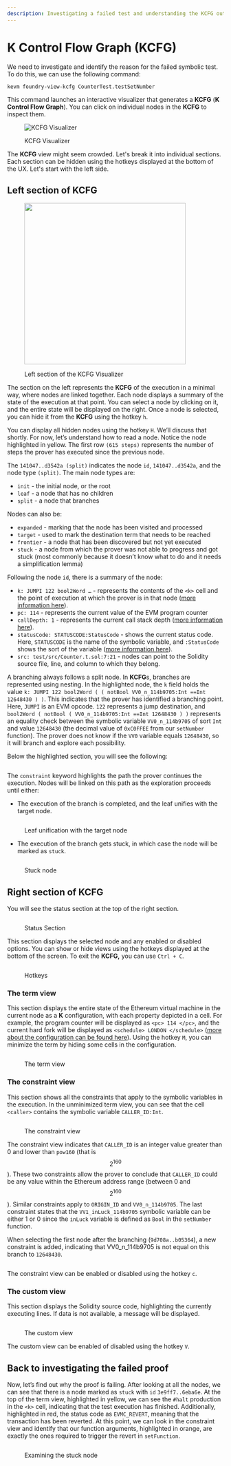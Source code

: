 ```yaml
---
description: Investigating a failed test and understanding the KCFG output
---
```


# K Control Flow Graph (KCFG)

We need to investigate and identify the reason for the failed symbolic test. To do this, we can use the following command:

```
kevm foundry-view-kcfg CounterTest.testSetNumber
```

This command launches an interactive visualizer that generates a **KCFG** (**K Control Flow Graph**). You can click on individual nodes in the **KCFG** to inspect them.

<figure><img src="../.gitbook/assets/image (4).png" alt="KCFG Visualizer"><figcaption><p>KCFG Visualizer</p></figcaption></figure>

The **KCFG** view might seem crowded. Let's break it into individual sections. Each section can be hidden using the hotkeys displayed at the bottom of the UX. Let's start with the left side.

## Left section of KCFG

<figure><img src="../.gitbook/assets/Screenshot 2023-05-12 at 09.59.18.png" alt="" width="375"><figcaption><p>Left section of the KCFG Visualizer</p></figcaption></figure>

The section on the left represents the **KCFG** of the execution in a minimal way, where nodes are linked together. Each node displays a summary of the state of the execution at that point. You can select a node by clicking on it, and the entire state will be displayed on the right. Once a node is selected, you can hide it from the **KCFG** using the hotkey `h`.&#x20;

You can display all hidden nodes using the hotkey `H`. We’ll discuss that shortly. For now, let’s understand how to read a node. Notice the node highlighted in yellow. The first row `(615 steps)` represents the number of steps the prover has executed since the previous node.

The `141047..d3542a (split)` indicates the node `id`, `141047..d3542a`, and the node type `(split)`. The main node types are:

* `init` - the initial node, or the root
* `leaf` - a node that has no children
* `split` - a node that branches

Nodes can also be:

* `expanded` - marking that the node has been visited and processed
* `target` - used to mark the destination term that needs to be reached
* `frontier` - a node that has been discovered but not yet executed
* `stuck` - a node from which the prover was not able to progress and got stuck (most commonly because it doesn’t know what to do and it needs a  simplification lemma)

Following the node `id`, there is a summary of the node:

* `k: JUMPI 122 bool2Word …`  - represents the contents of the `<k>` cell and the point of execution at which the prover is in that node ([more information here](https://github.com/runtimeverification/evm-semantics/blob/master/include/kframework/evm.md#configuration)).
* `pc: 114` - represents the current value of the EVM program counter
* `callDepth: 1`  - represents the current call stack depth ([more information here](https://docs.soliditylang.org/en/v0.8.17/security-considerations.html#call-stack-depth)).
* `statusCode: STATUSCODE:StatusCode` - shows the current status code. Here, `STATUSCODE` is the name of the symbolic variable, and `:StatusCode` shows the sort of the variable ([more information here](https://github.com/runtimeverification/evm-semantics/blob/master/include/kframework/network.md#evm-status-codes)).
* `src: test/src/Counter.t.sol:7:21` - nodes can point to the Solidity source file, line, and column to which they belong.

A branching always follows a split node. In **KCFG**s, branches are represented using nesting. In the highlighted node, the `k` field holds the value `k: JUMPI 122 bool2Word ( ( notBool VV0_n_114b9705:Int ==Int 12648430 ) )`. This indicates that the prover has identified a branching point. Here, `JUMPI` is an EVM opcode. `122` represents a jump destination, and `bool2Word ( notBool ( VV0_n_114b9705:Int ==Int 12648430 ) )` represents an equality check between the symbolic variable `VV0_n_114b9705` of sort `Int` and value `12648430` (the decimal value of `0xC0FFEE` from our `setNumber` function). The prover does not know if the `VV0` variable equals `12648430`, so it will branch and explore each possibility.

Below the highlighted section, you will see the following:

<figure><img src="../.gitbook/assets/image (18).png" alt=""><figcaption></figcaption></figure>

The `constraint` keyword highlights the path the prover continues the execution. Nodes will be linked on this path as the exploration proceeds until either:

* The execution of the branch is completed, and the leaf unifies with the target node.

<figure><img src="../.gitbook/assets/image (6).png" alt=""><figcaption><p>Leaf unification with the target node</p></figcaption></figure>

* The execution of the branch gets stuck, in which case the node will be marked as `stuck`.

<figure><img src="../.gitbook/assets/image (9).png" alt=""><figcaption><p>Stuck node</p></figcaption></figure>

## Right section of KCFG

You will see the status section at the top of the right section.&#x20;

<figure><img src="../.gitbook/assets/image (8).png" alt=""><figcaption><p>Status Section</p></figcaption></figure>

This section displays the selected node and any enabled or disabled options. You can show or hide views using the hotkeys displayed at the bottom of the screen. To exit the **KCFG,** you can use `Ctrl + C`.

<figure><img src="../.gitbook/assets/image (14).png" alt=""><figcaption><p>Hotkeys</p></figcaption></figure>

### **The term view**

This section displays the entire state of the Ethereum virtual machine in the current node as a **K** configuration, with each property depicted in a cell. For example, the program counter will be displayed as `<pc> 114 </pc>`, and the current hard fork will be displayed as `<schedule> LONDON </schedule>` ([more about the configuration can be found here](https://jellopaper.org/evm/#configuration)). Using the hotkey `M`, you can minimize the term by hiding some cells in the configuration.

<figure><img src="../.gitbook/assets/image (15).png" alt=""><figcaption><p>The term view</p></figcaption></figure>

### The constraint view

This section shows all the constraints that apply to the symbolic variables in the execution. In the unminimized term view, you can see that the cell `<caller>` contains the symbolic variable `CALLER_ID:Int`.&#x20;

<figure><img src="../.gitbook/assets/Screenshot 2023-05-12 at 10.40.48.png" alt=""><figcaption><p>The constraint view</p></figcaption></figure>

The constraint view indicates that `CALLER_ID` is an integer value greater than 0 and lower than `pow160` (that is $$2^{160}$$). These two constraints allow the prover to conclude that `CALLER_ID` could be any value within the Ethereum address range (between 0 and $$2^{160}$$). Similar constraints apply to `ORIGIN_ID` and `VV0_n_114b9705`. The last constraint states that the `VV1_inLuck_114b9705` symbolic variable can be either 1 or 0 since the `inLuck` variable is defined as `Bool` in the `setNumber` function.

When selecting the first node after the branching (`9d708a..b05364`), a new constraint is added, indicating that VV0\_n\_114b9705 is not equal on this branch to `12648430`.

<figure><img src="../.gitbook/assets/Screenshot 2023-05-12 at 10.46.08.png" alt=""><figcaption></figcaption></figure>

The constraint view can be enabled or disabled using the hotkey `c`.

### The custom view

This section displays the Solidity source code, highlighting the currently executing lines. If data is not available, a message will be displayed.

<figure><img src="../.gitbook/assets/image (16).png" alt=""><figcaption><p>The custom view</p></figcaption></figure>

The custom view can be enabled of disabled using the hotkey `V`.

## Back to investigating the failed proof

Now, let’s find out why the proof is failing. After looking at all the nodes, we can see that there is a node marked as `stuck` with `id` `3e9ff7..6eba6e`. At the top of the term view, highlighted in yellow, we can see the `#halt` production in the `<k>` cell, indicating that the test execution has finished. Additionally, highlighted in red, the status code as `EVMC_REVERT`, meaning that the transaction has been reverted. At this point, we can look in the constraint view and identify that our function arguments, highlighted in orange, are exactly the ones required to trigger the revert in `setFunction`.

<figure><img src="../.gitbook/assets/Screenshot 2023-05-12 at 10.50.33.png" alt=""><figcaption><p>Examining the stuck node</p></figcaption></figure>
